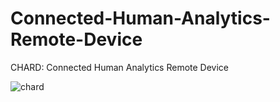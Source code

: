# Connected-Human-Analytics-Remote-Device
CHARD: Connected Human Analytics Remote Device

![chard](https://user-images.githubusercontent.com/21221668/136807841-5d84f836-c316-48fd-8cd5-a1e0afd40f5f.png)
